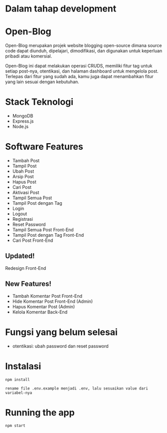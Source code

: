 # Dalam tahap development


# Open-Blog
Open-Blog merupakan projek website blogging open-source dimana source code dapat diunduh, dipelajari, dimodifikasi, dan digunakan untuk keperluan pribadi atau komersial.

Open-Blog ini dapat melakukan operasi CRUDS, memiliki fitur tag untuk setiap post-nya, otentikasi, dan halaman dashboard untuk mengelola post. Terlepas dari fitur yang sudah ada, kamu juga dapat menambahkan fitur yang lain sesuai dengan kebutuhan.

# Stack Teknologi
- MongoDB
- Express.js
- Node.js


# Software Features
- Tambah Post
- Tampil Post
- Ubah Post
- Arsip Post
- Hapus Post
- Cari Post
- Aktivasi Post
- Tampil Semua Post
- Tampil Post dengan Tag
- Login
- Logout
- Registrasi
- Reset Password
- Tampil Semua Post Front-End
- Tampil Post dengan Tag Front-End
- Cari Post Front-End

## Updated!
Redesign Front-End

## New Features!
- Tambah Komentar Post Front-End
- Hide Komentar Post Front-End (Admin)
- Hapus Komentar Post (Admin)
- Kelola Komentar Back-End

# Fungsi yang belum selesai
- otentikasi: ubah password dan reset password

# Instalasi
```
npm install
```
```
rename file .env.example menjadi .env, lalu sesuaikan value dari variabel-nya
```

# Running the app
```
npm start
```
